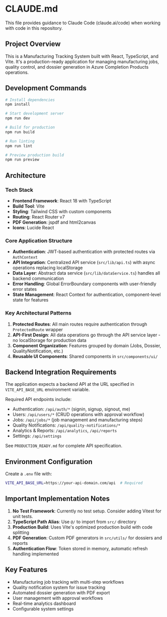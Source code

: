# CLAUDE.md

This file provides guidance to Claude Code (claude.ai/code) when working with code in this repository.

## Project Overview
This is a Manufacturing Tracking System built with React, TypeScript, and Vite. It's a production-ready application for managing manufacturing jobs, quality control, and dossier generation in Azure Completion Products operations.

## Development Commands

```bash
# Install dependencies
npm install

# Start development server
npm run dev

# Build for production
npm run build

# Run linting
npm run lint

# Preview production build
npm run preview
```

## Architecture

### Tech Stack
- **Frontend Framework**: React 18 with TypeScript
- **Build Tool**: Vite
- **Styling**: Tailwind CSS with custom components
- **Routing**: React Router v7
- **PDF Generation**: jspdf and html2canvas
- **Icons**: Lucide React

### Core Application Structure
- **Authentication**: JWT-based authentication with protected routes via `AuthContext`
- **API Integration**: Centralized API service (`src/lib/api.ts`) with async operations replacing localStorage
- **Data Layer**: Abstract data service (`src/lib/dataService.ts`) handles all backend communication
- **Error Handling**: Global ErrorBoundary components with user-friendly error states
- **State Management**: React Context for authentication, component-level state for features

### Key Architectural Patterns
1. **Protected Routes**: All main routes require authentication through `ProtectedRoute` wrapper
2. **API-First Design**: All data operations go through the API service layer - no localStorage for production data
3. **Component Organization**: Features grouped by domain (Jobs, Dossier, QualityNotification, etc.)
4. **Reusable UI Components**: Shared components in `src/components/ui/`

## Backend Integration Requirements

The application expects a backend API at the URL specified in `VITE_API_BASE_URL` environment variable.

Required API endpoints include:
- Authentication: `/api/auth/*` (signin, signup, signout, me)
- Users: `/api/users/*` (CRUD operations with approval workflow)
- Jobs: `/api/jobs/*` (job management and manufacturing steps)
- Quality Notifications: `/api/quality-notifications/*`
- Analytics & Reports: `/api/analytics`, `/api/reports`
- Settings: `/api/settings`

See `PRODUCTION_READY.md` for complete API specification.

## Environment Configuration

Create a `.env` file with:
```bash
VITE_API_BASE_URL=https://your-api-domain.com/api  # Required
```

## Important Implementation Notes

1. **No Test Framework**: Currently no test setup. Consider adding Vitest for unit tests.
2. **TypeScript Path Alias**: Use `@/` to import from `src/` directory
3. **Production Build**: Uses Vite's optimized production build with code splitting
4. **PDF Generation**: Custom PDF generators in `src/utils/` for dossiers and reports
5. **Authentication Flow**: Token stored in memory, automatic refresh handling implemented

## Key Features
- Manufacturing job tracking with multi-step workflows
- Quality notification system for issue tracking
- Automated dossier generation with PDF export
- User management with approval workflows
- Real-time analytics dashboard
- Configurable system settings